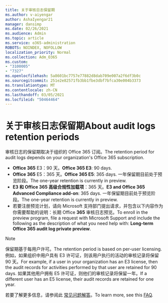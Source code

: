 ```yaml
---
title: 关于审核日志保留期
ms.author: v-aiyengar
author: AshaIyengar21
manager: dansimp
ms.date: 02/26/2021
ms.audience: Admin
ms.topic: article
ms.service: o365-administration
ROBOTS: NOINDEX, NOFOLLOW
localization_priority: Normal
ms.collection: Adm_O365
ms.custom:
- "3100005"
- "7327"
ms.openlocfilehash: 5a8601bc7757e77882d8dab709e007a2f6df3b0c
ms.sourcegitcommit: 251e2e82571fb3bb1fbe3dbf7bfca30e004b3373
ms.translationtype: MT
ms.contentlocale: zh-CN
ms.lasthandoff: 03/05/2021
ms.locfileid: "50464464"
---
```

# <a name="about-audit-logs-retention-periods"></a><span data-ttu-id="45db4-102">关于审核日志保留期</span><span class="sxs-lookup"><span data-stu-id="45db4-102">About audit logs retention periods</span></span>

<span data-ttu-id="45db4-103">审核日志的保留期取决于组织的 Office 365 订阅。</span><span class="sxs-lookup"><span data-stu-id="45db4-103">The retention period for audit logs depends on your organization's Office 365 subscription.</span></span>

- <span data-ttu-id="45db4-104">**Office 365** E3：90 天。</span><span class="sxs-lookup"><span data-stu-id="45db4-104">**Office 365 E3**: 90 days.</span></span>
- <span data-ttu-id="45db4-105">**Office 365** E5：365 天。</span><span class="sxs-lookup"><span data-stu-id="45db4-105">**Office 365 E5**: 365 days.</span></span> <span data-ttu-id="45db4-106">一年保留期目前处于预览阶段。</span><span class="sxs-lookup"><span data-stu-id="45db4-106">The one-year retention is currently in preview.</span></span>
- <span data-ttu-id="45db4-107">**E3 和 Office 365 高级合规性加载项**：365 天。</span><span class="sxs-lookup"><span data-stu-id="45db4-107">**E3 and Office 365 Advanced Compliance add-on**: 365 days.</span></span> <span data-ttu-id="45db4-108">一年保留期目前处于预览阶段。</span><span class="sxs-lookup"><span data-stu-id="45db4-108">The one-year retention is currently in preview.</span></span>
- <span data-ttu-id="45db4-109">若要注册预览计划，请向 Microsoft 支持部门提出请求，并包含以下内容作为你需要帮助的说明：长期 Office **365** 审核日志预览。</span><span class="sxs-lookup"><span data-stu-id="45db4-109">To enroll in the preview program, file a request with Microsoft Support and include the following as the description of what you need help with: **Long-term Office 365 audit log private preview**.</span></span>
> [!NOTE]
> <span data-ttu-id="45db4-110">保留期基于每用户许可。</span><span class="sxs-lookup"><span data-stu-id="45db4-110">The retention period is based on per-user licensing.</span></span> <span data-ttu-id="45db4-111">例如，如果组织中用户具有 E3 许可证，则该用户执行的活动的审核记录将保留 90 天。</span><span class="sxs-lookup"><span data-stu-id="45db4-111">For example, if a user in your organization has an E3 license, then the audit records for activities performed by that user are retained for 90 days.</span></span> <span data-ttu-id="45db4-112">如果其他用户拥有 E5 许可证，则他们的审核记录将保留一年。</span><span class="sxs-lookup"><span data-stu-id="45db4-112">If a different user has an E5 license, their audit records are retained for one year.</span></span>

<span data-ttu-id="45db4-113">若要了解更多信息，请参阅此 [常见问题解答](https://go.microsoft.com/fwlink/?linkid=2115336)。</span><span class="sxs-lookup"><span data-stu-id="45db4-113">To learn more, see this [FAQ](https://go.microsoft.com/fwlink/?linkid=2115336).</span></span>